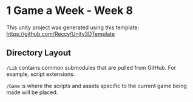 # 1 Game a Week - Week 8

This unity project was generated using this template: https://github.com/Reccy/Unity3DTemplate

## Directory Layout
`/Lib` contains common submodules that are pulled from GitHub. For example, script extensions.

`/Game` is where the scripts and assets specific to the current game being made will be placed.
